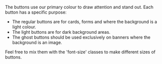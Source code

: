 The buttons use our primary colour to draw attention and stand out. Each button has a specific purpose:

- The regular buttons are for cards, forms and where the background is a light colour.
- The light buttons are for dark background areas.
- The ghost buttons should be used exclusively on banners where the background is an image.

Feel free to mix them with the 'font-size' classes to make different sizes of buttons.
